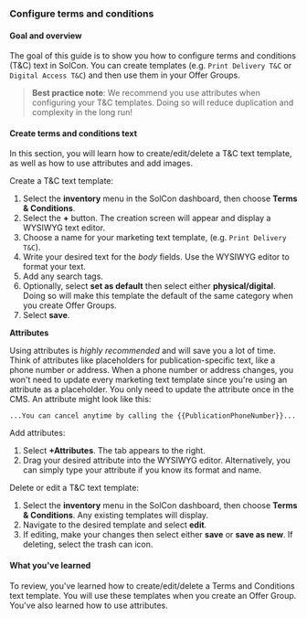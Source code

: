 ### Configure terms and conditions

#### Goal and overview

The goal of this guide is to show you how to configure terms and conditions (T&C) text in SolCon. You can create templates (e.g. `Print Delivery T&C` or `Digital Access T&C`) and then use them in your Offer Groups.

> **Best practice note**: We recommend you use attributes when configuring your T&C templates. Doing so will reduce duplication and complexity in the long run!

#### Create terms and conditions text

In this section, you will learn how to create/edit/delete a T&C text template, as well as how to use attributes and add images.

Create a T&C text template:

1. Select the **inventory** menu in the SolCon dashboard, then choose **Terms & Conditions**.
2. Select the **+** button. The creation screen will appear and display a WYSIWYG text editor.
3. Choose a name for your marketing text template, (e.g. `Print Delivery T&C`).
4. Write your desired text for the _body_ fields. Use the WYSIWYG editor to format your text.
5. Add any search tags.
6. Optionally, select **set as default** then select either **physical/digital**. Doing so will make this template the default of the same category when you create Offer Groups.
7. Select **save**.

**Attributes**

Using attributes is _highly recommended_ and will save you a lot of time. Think of attributes like placeholders for publication-specific text, like a phone number or address. When a phone number or address changes, you won't need to update every marketing text template since you're using an attribute as a placeholder. You only need to update the attribute once in the CMS. An attribute might look like this:

```...You can cancel anytime by calling the {{PublicationPhoneNumber}}...```

Add attributes:

1. Select **+Attributes**. The tab appears to the right.
2. Drag your desired attribute into the WYSIWYG editor. Alternatively, you can simply type your attribute if you know its format and name.

Delete or edit a T&C text template:

1. Select the **inventory** menu in the SolCon dashboard, then choose **Terms & Conditions**. Any existing templates will display.
2. Navigate to the desired  template and select **edit**.
3. If editing, make your changes then select either **save** or **save as new**. If deleting, select the trash can icon.

#### What you've learned

To review, you've learned how to create/edit/delete a Terms and Conditions text template. You will use these templates when you create an Offer Group. You've also learned how to use attributes.
